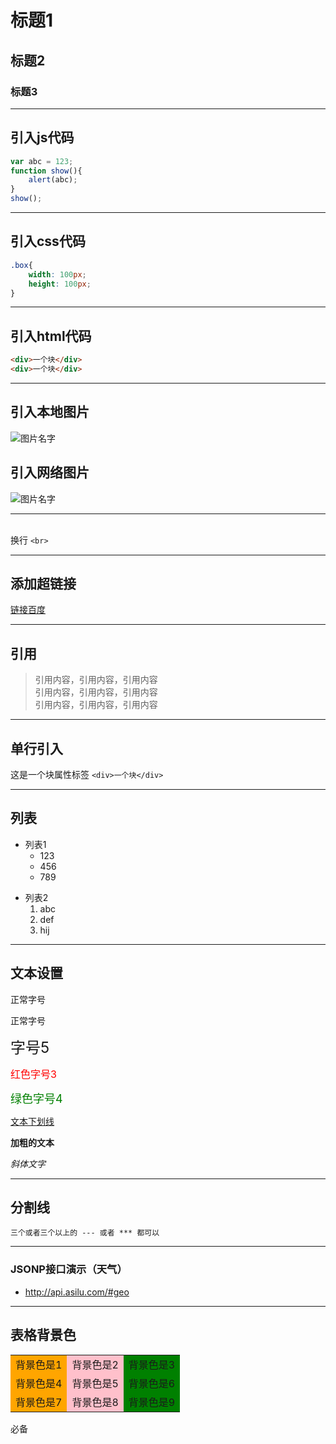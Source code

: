 # 标题1
## 标题2
### 标题3
---

## 引入js代码
```js
var abc = 123;
function show(){
    alert(abc);
}
show();
```
---

## 引入css代码
```css
.box{
    width: 100px;
    height: 100px;
}    
```
---

## 引入html代码
```html
<div>一个块</div>
<div>一个块</div>
```
---

## 引入本地图片
![图片名字](./001.jpg)

## 引入网络图片
![图片名字](https://timgsa.baidu.com/timg?image&quality=80&size=b9999_10000&sec=1586420128628&di=53be9e299e2837d43c977e9305582068&imgtype=0&src=http%3A%2F%2Fc.hiphotos.baidu.com%2Fzhidao%2Fpic%2Fitem%2F5882b2b7d0a20cf4d3ce410573094b36adaf998a.jpg)

---
<br>换行 `<br>`

---

## 添加超链接
[链接百度](http://baidu.com)

---

## 引用
> 引用内容，引用内容，引用内容<br>
  引用内容，引用内容，引用内容<br>
  引用内容，引用内容，引用内容<br>

---

## 单行引入
这是一个块属性标签 `<div>一个块</div>`

---

## 列表
+ 列表1
  - 123
  - 456
  - 789

- 列表2
  1. abc
  2. def
  3. hij
---

## 文本设置

正常字号

<font size=normal>正常字号</font>

<font size=5>字号5</font>

<font color=red size=3>红色字号3</font>

<font color=#008000 size=4>绿色字号4</font>

<u>文本下划线</u>

**加粗的文本**

*斜体文字*

---

## 分割线
`三个或者三个以上的 --- 或者 *** 都可以`

---

### JSONP接口演示（天气）
- http://api.asilu.com/#geo

***

## 表格背景色
<table>
    <tr>
        <td bgcolor=orange>背景色是1</td>
        <td bgcolor=pink>背景色是2</td>
        <td bgcolor=#008000>背景色是3</td>
    </tr>
    <tr>
        <td bgcolor=orange>背景色是4</td>
        <td bgcolor=pink>背景色是5</td>
        <td bgcolor=#008000>背景色是6</td>
    </tr>
    <tr>
        <td bgcolor=orange>背景色是7</td>
        <td bgcolor=pink>背景色是8</td>
        <td bgcolor=#008000>背景色是9</td>
    </tr>
</table>
必备

